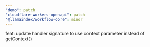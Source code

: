 ```yaml
---
"demo": patch
"cloudflare-workers-openapi": patch
"@llamaindex/workflow-core": minor
---
```


feat: update handler signature to use context parameter instead of getContext()

